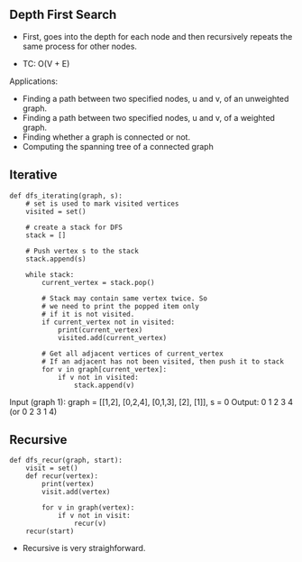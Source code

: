 ## Depth First Search

- First, goes into the depth for each node and then recursively repeats the same process for other nodes. 

- TC: O(V + E)

Applications:
- Finding a path between two specified nodes, u and v, of an unweighted graph.
- Finding a path between two specified nodes, u and v, of a weighted graph.
- Finding whether a graph is connected or not.
- Computing the spanning tree of a connected graph

## Iterative

```
def dfs_iterating(graph, s):
    # set is used to mark visited vertices
    visited = set()

    # create a stack for DFS
    stack = []

    # Push vertex s to the stack
    stack.append(s)

    while stack:
        current_vertex = stack.pop()

        # Stack may contain same vertex twice. So
        # we need to print the popped item only
        # if it is not visited.
        if current_vertex not in visited:
            print(current_vertex)
            visited.add(current_vertex)

        # Get all adjacent vertices of current_vertex
        # If an adjacent has not been visited, then push it to stack
        for v in graph[current_vertex]:
            if v not in visited:
                stack.append(v)
```
                
Input (graph 1): graph = [[1,2], [0,2,4], [0,1,3], [2], [1]], s = 0
Output: 0 1 2 3 4 (or 0 2 3 1 4)

## Recursive

```
def dfs_recur(graph, start):
    visit = set()
    def recur(vertex):
        print(vertex)
        visit.add(vertex)

        for v in graph(vertex):
            if v not in visit:
                recur(v)
    recur(start)
```

- Recursive is very straighforward. 
